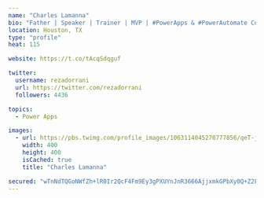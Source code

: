 ```yaml
---
name: "Charles Lamanna"
bio: "Father | Speaker | Trainer | MVP | #PowerApps & #PowerAutomate Community Super User | YouTuber Right-pointing triangle http://youtube.com/c/rezadorrani | Learn - Share - Clockwise rightwards and leftwards open circle arrows"
location: Houston, TX
type: "profile"
heat: 115

website: https://t.co/tAcqSdqguf

twitter:
  username: rezadorrani
  url: https://twitter.com/rezadorrani
  followers: 4436

topics:
  - Power Apps

images:
  - url: https://pbs.twimg.com/profile_images/1063114045270777856/qeT-jpWr_400x400.jpg
    width: 400
    height: 400
    isCached: true
    title: "Charles Lamanna"

secured: "wTnNdTQGoNWfZh+lR0Ir2QcF4Fm9Ey3gPXUYnJnR3666AjjxmkGPbXy0Q+Z2FaShD7hN8XV7EzIueXPDFnn1IbVHH8lP9h6MLI5G5RJyIm2pubtIwvCzGuluIsV6z/VSWeX8obgkLXjTVg441DwI6IYwq6FeESNsL3lbAK9a3Y+IPd/i81UVDOBenfkGYh+mdrGa4tQkvoF1niLm+0WzXfSY6nKxkUoHnhLGbS/CKpHvpTPW3iDfhU3WfAC9lJatdeabSir1RUUihP8aS3Zj8X5j143oxIdOjwDoMXwRrsCmC7Hk6BNj7HQiAogVQX1jCVtrjnE+xhXPShuqE2RfipdkoNTUpz4YSXMU9+ZwS1QkpNEYzzjfqcGhaTn/eWUcUw6zRSFdaZLoc93Zfk3GBnqqzUGvnwhqT0xLWWNa4Bk=;9Yipwtyc/qXbhhrERx5gqg=="
---
```


